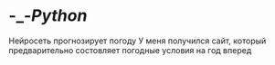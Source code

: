 # -_-_Python_
Нейросеть прогнозирует погоду 
У меня получился сайт, который предварительно состовляет погодные условия на год вперед 
